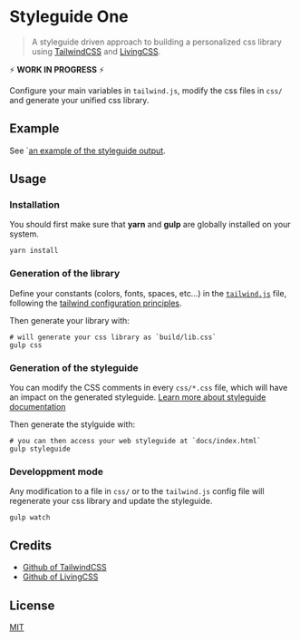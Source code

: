 Styleguide One
===
> A styleguide driven approach to building a personalized css library using [TailwindCSS](https://tailwindcss.com) and [LivingCSS](https://github.com/straker/livingcss).

⚡️ **WORK IN PROGRESS** ⚡️ 

Configure your main variables in `tailwind.js`, modify the css files in `css/` and generate your unified css library.

## Example

See `[an example of the styleguide output](https://florenthobein.github.io/styleguide-one/).

## Usage

### Installation

You should first make sure that **yarn** and **gulp** are globally installed on your system.

```shell
yarn install
```

### Generation of the library

Define your constants (colors, fonts, spaces, etc...) in the [`tailwind.js`](https://github.com/florenthobein/styleguide-one/blob/master/tailwind.js) file, following the [tailwind configuration principles](https://tailwindcss.com/docs/configuration).

Then generate your library with:

```shell
# will generate your css library as `build/lib.css`
gulp css
```


### Generation of the styleguide

You can modify the CSS comments in every `css/*.css` file, which will have an impact on the generated styleguide. [Learn more about styleguide documentation](https://github.com/straker/livingcss)

Then generate the stylguide with:

```shell
# you can then access your web styleguide at `docs/index.html`
gulp styleguide
```


### Developpment mode

Any modification to a file in `css/` or to the `tailwind.js` config file will regenerate your css library and update the styleguide.
```shell
gulp watch
```

## Credits

- [Github of TailwindCSS](https://github.com/tailwindcss/tailwindcss)
- [Github of LivingCSS](https://github.com/straker/livingcss)

## License

[MIT](https://opensource.org/licenses/MIT)
